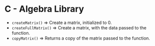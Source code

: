 # C - Algebra Library

- ```createMatrix()``` => Create a matrix, initialized to 0.
- ```createFullMatrix()``` => Create a matrix, with the data passed to the function.
- ```copyMatrix()``` => Returns a copy of the matrix passed to the function.
